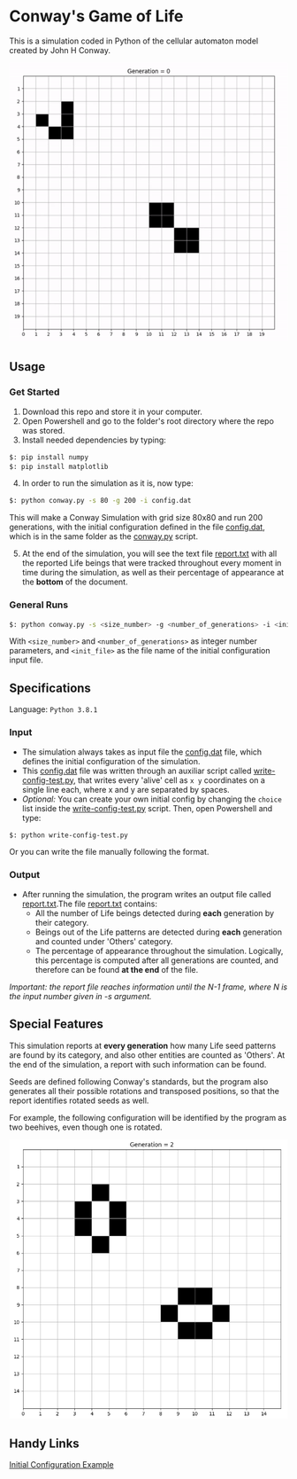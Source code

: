 # Conway's Game of Life

This is a simulation coded in Python of the cellular automaton model created by John H Conway. <br />

![image](https://github.com/the-other-mariana/conways-game-of-life/blob/master/extras/test-1-gif.gif)

## Usage

### Get Started

1. Download this repo and store it in your computer.
2. Open Powershell and go to the folder's root directory where the repo was stored.
3. Install needed dependencies by typing:
```bash
$: pip install numpy
$: pip install matplotlib
```
4. In order to run the simulation as it is, now type:
```bash
$: python conway.py -s 80 -g 200 -i config.dat
```
This will make a Conway Simulation with grid size 80x80 and run 200 generations, with the initial configuration defined in the file [config.dat](https://github.com/the-other-mariana/conways-game-of-life/blob/master/config.dat), which is in the same folder as the [conway.py](https://github.com/the-other-mariana/conways-game-of-life/blob/master/conway.py) script.

5. At the end of the simulation, you will see the text file [report.txt](https://github.com/the-other-mariana/conways-game-of-life/blob/master/report.txt) with all the reported Life beings that were tracked throughout every moment in time during the simulation, as well as their percentage of appearance at the **bottom** of the document.

### General Runs
```bash
$: python conway.py -s <size_number> -g <number_of_generations> -i <init_file>
```
With `<size_number>` and `<number_of_generations>` as integer number parameters, and `<init_file>` as the file name of the initial configuration input file. <br />

## Specifications

Language: `Python 3.8.1`

### Input
- The simulation always takes as input file the [config.dat](https://github.com/the-other-mariana/conways-game-of-life/blob/master/config.dat) file, which defines the initial configuration of the simulation. 
- This [config.dat](https://github.com/the-other-mariana/conways-game-of-life/blob/master/config.dat) file was written through an auxiliar script called [write-config-test.py](https://github.com/the-other-mariana/conways-game-of-life/blob/master/write-config-test.py), that writes every 'alive' cell as `x y` coordinates on a single line each, where x and y are separated by spaces.
- *Optional:* You can create your own initial config by changing the `choice` list inside the [write-config-test.py](https://github.com/the-other-mariana/conways-game-of-life/blob/master/write-config-test.py) script. Then, open Powershell and type:

```bash
$: python write-config-test.py
```

Or you can write the file manually following the format.

### Output

- After running the simulation, the program writes an output file called [report.txt](https://github.com/the-other-mariana/conways-game-of-life/blob/master/report.txt).The file [report.txt](https://github.com/the-other-mariana/conways-game-of-life/blob/master/report.txt) contains:
    - All the number of Life beings detected during **each** generation by their category.
    - Beings out of the Life patterns are detected during **each** generation and counted under 'Others' category.
    - The percentage of appearance throughout the simulation. Logically, this percentage is computed after all generations are counted, and therefore can be found **at the end** of the file.

*Important: the report file reaches information until the N-1 frame, where N is the input number given in -s argument.*

## Special Features

This simulation reports at **every generation** how many Life seed patterns are found by its category, and also other entities are counted as 'Others'. At the end of the simulation, a report with such information can be found.<br />

Seeds are defined following Conway's standards, but the program also generates all their possible rotations and transposed positions, so that the report identifies rotated seeds as well. <br />

For example, the following configuration will be identified by the program as two beehives, even though one is rotated.<br />

![image](https://github.com/the-other-mariana/conways-game-of-life/blob/master/extras/rot-test.png?raw=true) <br />

## Handy Links

[Initial Configuration Example](https://towardsdatascience.com/from-scratch-the-game-of-life-161430453ee3)



